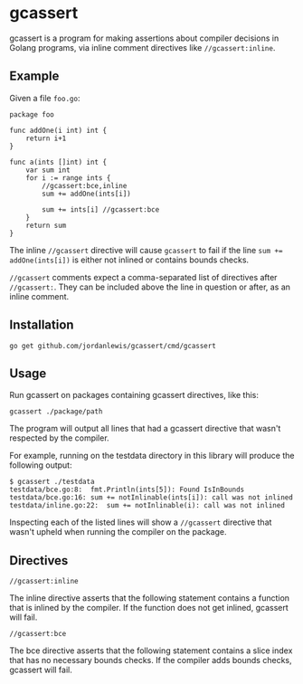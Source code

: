 # gcassert

gcassert is a program for making assertions about compiler decisions in
Golang programs, via inline comment directives like `//gcassert:inline`.

## Example

Given a file `foo.go`:

```
package foo

func addOne(i int) int {
    return i+1
}

func a(ints []int) int {
    var sum int
    for i := range ints {
        //gcassert:bce,inline
        sum += addOne(ints[i])

        sum += ints[i] //gcassert:bce
    }
    return sum
}
```

The inline `//gcassert` directive will cause `gcassert` to fail if the line
`sum += addOne(ints[i])` is either not inlined or contains bounds checks.

`//gcassert` comments expect a comma-separated list of directives after
`//gcassert:`. They can be included above the line in question or after, as an
inline comment.

## Installation

```
go get github.com/jordanlewis/gcassert/cmd/gcassert
```

## Usage

Run gcassert on packages containing gcassert directives, like this:

```
gcassert ./package/path
```

The program will output all lines that had a gcassert directive that wasn't
respected by the compiler.

For example, running on the testdata directory in this library will produce the
following output:

```
$ gcassert ./testdata
testdata/bce.go:8:	fmt.Println(ints[5]): Found IsInBounds
testdata/bce.go:16:	sum += notInlinable(ints[i]): call was not inlined
testdata/inline.go:22:	sum += notInlinable(i): call was not inlined
```

Inspecting each of the listed lines will show a `//gcassert` directive
that wasn't upheld when running the compiler on the package.

## Directives


```
//gcassert:inline
```

The inline directive asserts that the following statement contains a function
that is inlined by the compiler. If the function does not get inlined, gcassert
will fail.

```
//gcassert:bce
```

The bce directive asserts that the following statement contains a slice index
that has no necessary bounds checks. If the compiler adds bounds checks,
gcassert will fail.
